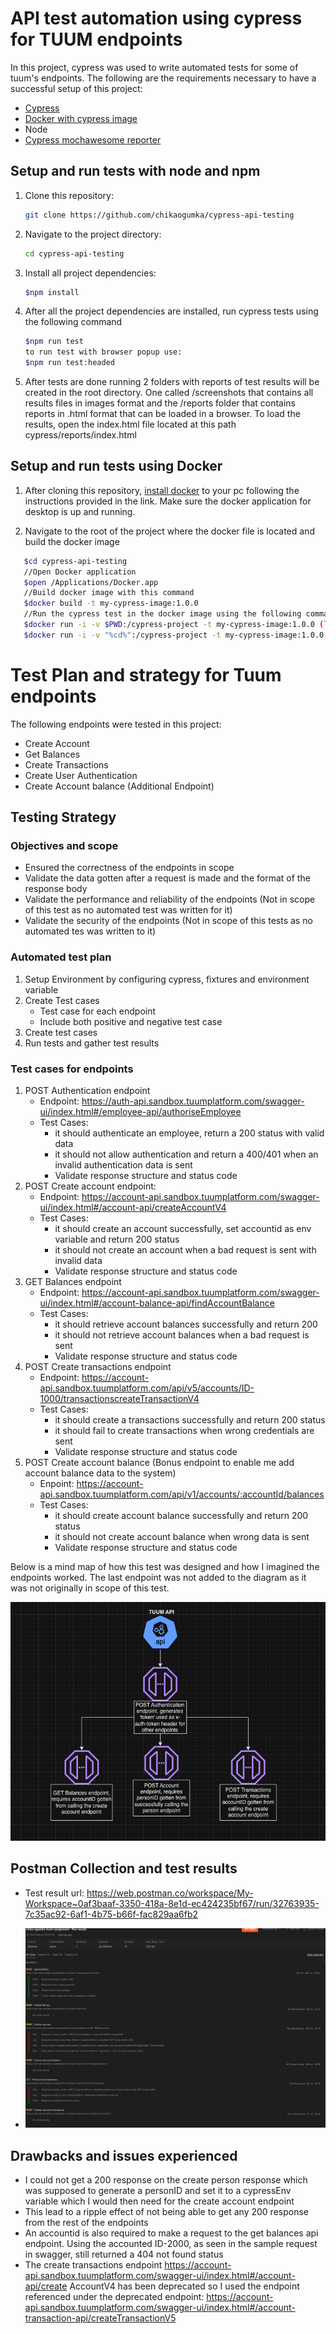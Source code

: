 # API test automation using cypress for TUUM endpoints
In this project, cypress was used to write automated tests for some of tuum's endpoints. The following are the requirements necessary to have a successful setup of this project:

- [Cypress](https://docs.cypress.io/guides/getting-started/installing-cypress)
- [Docker with cypress image](https://github.com/cypress-io/cypress-docker-images)
- Node
- [Cypress mochawesome reporter](https://www.npmjs.com/package/cypress-mochawesome-reporter)

## Setup and run tests with node and npm
1. Clone this repository:
   ```bash
   git clone https://github.com/chikaogumka/cypress-api-testing
   ```
2. Navigate to the project directory:

   ```bash
   cd cypress-api-testing
   ```
3. Install all project dependencies:

   ```bash
   $npm install
   ```
4. After all the project dependencies are installed, run cypress tests using the following command
    ```bash
   $npm run test 
   to run test with browser popup use:
   $npm run test:headed
   ```
5. After tests are done running 2 folders with reports of test results will be created in the root directory. One called /screenshots that contains all results files in images format and the /reports folder that contains reports in .html format that can be loaded in a browser. To load the results, open the index.html file located at this path cypress/reports/index.html

## Setup and run tests using Docker
1. After cloning this repository, [install docker](https://docs.docker.com/engine/install/) to your pc following the instructions provided in the link. Make sure the docker application for desktop is up and running.

2. Navigate to the root of the project where the docker file is located and build the docker image
```bash
   $cd cypress-api-testing
   //Open Docker application
   $open /Applications/Docker.app
   //Build docker image with this command
   $docker build -t my-cypress-image:1.0.0
   //Run the cypress test in the docker image using the following command which also prints test results to your project folder
   $docker run -i -v $PWD:/cypress-project -t my-cypress-image:1.0.0 (linux on a macbook)
   $docker run -i -v "%cd%":/cypress-project -t my-cypress-image:1.0.0 (on windows)
   ```

# Test Plan and strategy for Tuum endpoints

The following endpoints were tested in this project:
- Create Account
- Get Balances
- Create Transactions
- Create User Authentication
- Create Account balance (Additional Endpoint)

## Testing Strategy
### Objectives and scope
- Ensured the correctness of the endpoints in scope
- Validate the data gotten after a request is made and the format of the response body
- Validate the performance and reliability of the endpoints (Not in scope of this test as no automated test was written for it)
- Validate the security of the endpoints (Not in scope of this tests as no automated tes was written to it)

### Automated test plan
1. Setup Environment by configuring cypress, fixtures and environment variable
2. Create Test cases
    - Test case for each endpoint
    - Include both positive and negative test case
3. Create test cases
4. Run tests and gather test results

### Test cases for endpoints
1. POST Authentication endpoint
    - Endpoint: https://auth-api.sandbox.tuumplatform.com/swagger-ui/index.html#/employee-api/authoriseEmployee
    - Test Cases:
        - it should authenticate an employee, return a 200 status with valid data
        - it should not allow authentication and return a 400/401 when an invalid authentication data is sent
        - Validate response structure and status code
2. POST Create account endpoint:
    - Endpoint: https://account-api.sandbox.tuumplatform.com/swagger-ui/index.html#/account-api/createAccountV4
    - Test Cases:
        - it should create an account successfully, set accountid as env variable and return 200 status
        - it should not create an account when a bad request is sent with invalid data
        - Validate response structure and status code
3. GET Balances endpoint
    - Endpoint: https://account-api.sandbox.tuumplatform.com/swagger-ui/index.html#/account-balance-api/findAccountBalance
    - Test Cases:
        - it should retrieve account balances successfully and return 200
        - it should not retrieve account balances when a bad request is sent
        - Validate response structure and status code
4. POST Create transactions endpoint
    - Endpoint: https://account-api.sandbox.tuumplatform.com/api/v5/accounts/ID-1000/transactionscreateTransactionV4
    - Test Cases:
        - it should create a transactions successfully and return 200 status
        - it should fail to create transactions when wrong credentials are sent
        - Validate response structure and status code
5. POST Create account balance (Bonus endpoint to enable me add account balance data to the system)
    - Enpoint: https://account-api.sandbox.tuumplatform.com/api/v1/accounts/:accountId/balances
    - Test Cases:
        - it should create account balance successfully and return 200 status
        - it should not create account balance when wrong data is sent
        - Validate response structure and status code

Below is a mind map of how this test was designed and how I imagined the endpoints worked. The last endpoint was not added to the diagram as it was not originally in scope of this test.

![Alt text](images/test-flow-chat.png)

## Postman Collection and test results
- Test result url: https://web.postman.co/workspace/My-Workspace~0af3baaf-3350-418a-8e1d-ec424235bf67/run/32763935-7c35ac92-6af1-4b75-b66f-fac829aa6fb2

- ![Alt text](images/postman-test-result.png)

## Drawbacks and issues experienced
- I could not get a 200 response on the create person response which was supposed to generate a personID and set it to a cypressEnv variable which I would then need for the create account endpoint
- This lead to a ripple effect of not being able to get any 200 response from the rest of the endpoints
- An accountid is also required to make a request to the get balances api endpoint. Using the accounted ID-2000, as seen in the sample request in swagger, still returned a 404 not found status
- The create transactions endpoint https://account-api.sandbox.tuumplatform.com/swagger-ui/index.html#/account-api/create
 AccountV4 has been deprecated so I used the endpoint referenced under the deprecated endpoint: https://account-api.sandbox.tuumplatform.com/swagger-ui/index.html#/account-transaction-api/createTransactionV5

